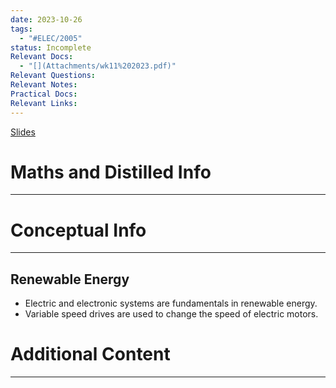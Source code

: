 ```yaml
---
date: 2023-10-26
tags:
  - "#ELEC/2005"
status: Incomplete
Relevant Docs:
  - "[](Attachments/wk11%202023.pdf)"
Relevant Questions: 
Relevant Notes: 
Practical Docs: 
Relevant Links:
---
```

[Slides](Attachments/wk11%202023.pdf)
# Maths and Distilled Info
---



# Conceptual Info
---

## Renewable Energy
- Electric and electronic systems are fundamentals in renewable energy.
- Variable speed drives are used to change the speed of electric motors.

# Additional Content
---

